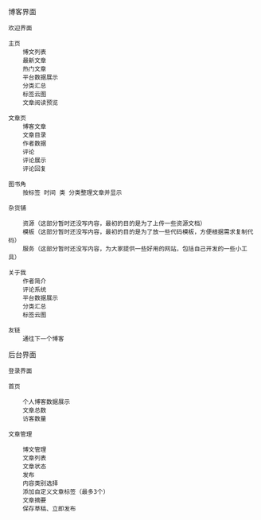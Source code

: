 
博客界面

    欢迎界面

    主页
        博文列表
        最新文章
        热门文章
        平台数据展示
        分类汇总
        标签云图
        文章阅读预览

    文章页
        博客文章
        文章目录
        作者数据
        评论
        评论展示
        评论回复

    图书角
        按标签 时间 类 分类整理文章并显示

    杂货铺

        资源（这部分暂时还没写内容，最初的目的是为了上传一些资源文档）
        模板（这部分暂时还没写内容，最初的目的是为了放一些代码模板，方便根据需求复制代码）
        服务（这部分暂时还没写内容，为大家提供一些好用的网站，包括自己开发的一些小工具）

    关于我
        作者简介
        评论系统
        平台数据展示
        分类汇总
        标签云图

    友链
        通往下一个博客

后台界面

    登录界面

    首页

        个人博客数据展示
        文章总数
        访客数量

    文章管理

        博文管理
        文章列表
        文章状态
        发布
        内容类别选择
        添加自定义文章标签（最多3个）
        文章摘要
        保存草稿、立即发布
